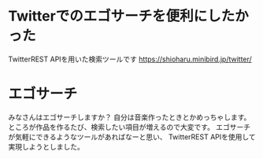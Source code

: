 # Twitterでのエゴサーチを便利にしたかった
TwitterREST APIを用いた検索ツールです
https://shioharu.minibird.jp/twitter/

# エゴサーチ
みなさんはエゴサーチしますか？
自分は音楽作ったときとかめっちゃします。
ところが作品を作るたび、検索したい項目が増えるので大変です。
エゴサーチが気軽にできるようなツールがあればなーと思い、
TwitterREST APIを使用して実現しようとしました。
